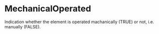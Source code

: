 MechanicalOperated
==================

Indication whether the element is operated machanically (TRUE) or not, i.e. manually (FALSE).
